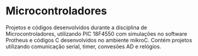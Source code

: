 # Microcontroladores
Projetos e códigos desenvolvidos durante a disciplina de Microcontroladores, utilizando PIC 18F4550 com simulações no software Protheus e códigos C desenvolvidos no ambiente mikroC. 
Contém projetos utilizando comunicação serial, timer, convesões AD e relógios. 

